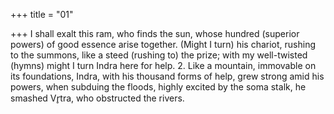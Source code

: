 +++
title = "01"

+++
I shall exalt this ram, who finds the sun, whose hundred (superior  powers) of good essence arise together.
(Might I turn) his chariot, rushing to the summons, like a steed (rushing to)  the prize; with my well-twisted (hymns) might I turn Indra here for help. 2. Like a mountain, immovable on its foundations, Indra, with his thousand  forms of help, grew strong amid his powers,
when subduing the floods, highly excited by the soma stalk, he smashed  Vr̥tra, who obstructed the rivers.